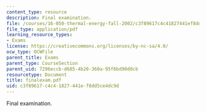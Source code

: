 ```yaml
---
content_type: resource
description: Final examination.
file: /courses/16-050-thermal-energy-fall-2002/c3f89617c4c41827441ef8dd5ce4dc9d_finalexam.pdf
file_type: application/pdf
learning_resource_types:
- Exams
license: https://creativecommons.org/licenses/by-nc-sa/4.0/
ocw_type: OCWFile
parent_title: Exams
parent_type: CourseSection
parent_uid: 7296eccb-d685-4b20-360a-95f6bd90d0cb
resourcetype: Document
title: finalexam.pdf
uid: c3f89617-c4c4-1827-441e-f8dd5ce4dc9d
---
```

Final examination.